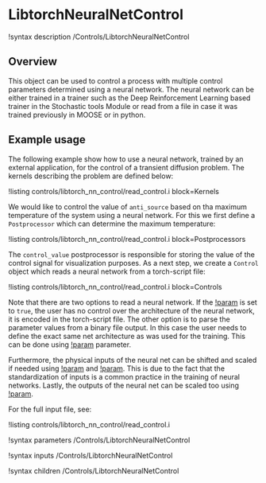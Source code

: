# LibtorchNeuralNetControl

!syntax description /Controls/LibtorchNeuralNetControl

## Overview

This object can be used to control a process with multiple control parameters determined using a neural network.
The neural network can be either trained in a trainer such as the Deep Reinforcement Learning based trainer in the
Stochastic tools Module or read from a file in case it was trained previously in MOOSE or in python.

## Example usage

The following example show how to use a neural network, trained by an external application, for the control
of a transient diffusion problem. The kernels describing the problem are defined below:

!listing controls/libtorch_nn_control/read_control.i block=Kernels

We would like to control the value of `anti_source` based on tha maximum temperature of the system using a neural network.
For this we first define a `Postprocessor` which can determine the maximum temperature:

!listing controls/libtorch_nn_control/read_control.i block=Postprocessors

The `control_value` postprocessor is responsible for storing the value of the control signal for visualization purposes.
As a next step, we create a `Control` object which reads a neural network from a torch-script file:

!listing controls/libtorch_nn_control/read_control.i block=Controls

Note that there are two options to read a neural network. If the
[!param](/Controls/LibtorchNeuralNetControl/torch_script_format) is set to `true`, the user
has no control over the architecture of the neural network, it is encoded in the torch-script file. The other option is
to parse the parameter values from a binary file output. In this case the user needs to define the exact same net
architecture as was used for the training. This can be done using
[!param](/Controls/LibtorchNeuralNetControl/num_neurons_per_layer) parameter.

Furthermore, the physical inputs of the neural net can be shifted and scaled if needed using
[!param](/Controls/LibtorchNeuralNetControl/response_shift_factors) and
[!param](/Controls/LibtorchNeuralNetControl/response_scaling_factors). This is due to the fact that
the standardization of inputs is a common practice in the training of neural networks. Lastly, the
outputs of the neural net can be scaled too using [!param](/Controls/LibtorchNeuralNetControl/action_scaling_factors).

For the full input file, see:

!listing controls/libtorch_nn_control/read_control.i

!syntax parameters /Controls/LibtorchNeuralNetControl

!syntax inputs /Controls/LibtorchNeuralNetControl

!syntax children /Controls/LibtorchNeuralNetControl
